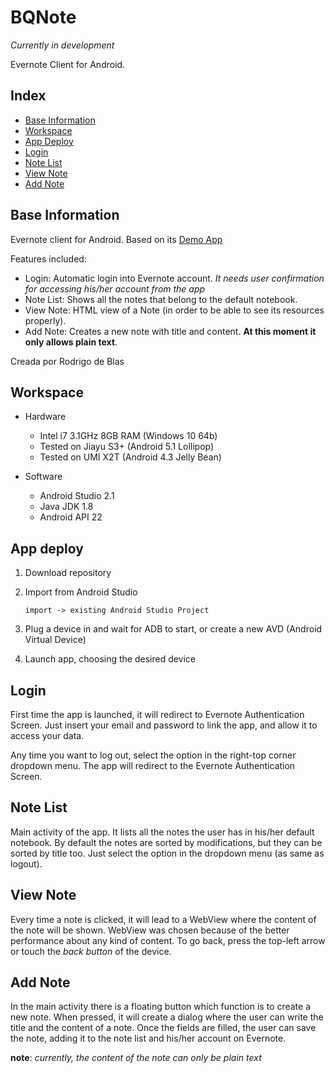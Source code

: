 # BQNote
_Currently in development_

Evernote Client for Android.

## Index

- [Base Information](#def-infobase)
- [Workspace](#def-ide)
- [App Deploy](#def-app)
- [Login](#def-login)
- [Note List](#def-list)
- [View Note](#def-detail)
- [Add Note](#def-add)


<a name="def-infobase"></a>

## Base Information

Evernote client for Android. Based on its [Demo App](https://github.com/evernote/evernote-sdk-android)

Features included:

+ Login: Automatic login into Evernote account. _It needs user confirmation for accessing his/her account from the app_
+ Note List: Shows all the notes that belong to the default notebook.
+ View Note: HTML view of a Note (in order to be able to see its resources properly).
+ Add Note: Creates a new note with title and content. **At this moment it only allows plain text**.

Creada por Rodrigo de Blas

<a name="def-ide"></a>

## Workspace
+ Hardware

	+ Intel i7 3.1GHz 8GB RAM (Windows 10 64b)
	+ Tested on Jiayu S3+ (Android 5.1 Lollipop)
	+ Tested on UMI X2T (Android 4.3 Jelly Bean)
	
+ Software

	+ Android Studio 2.1
	+ Java JDK 1.8
	+ Android API 22

<a name="def-app"></a>

## App deploy

1. Download repository
2. Import from Android Studio
    ```
    import -> existing Android Studio Project
    ```
3. Plug a device in and wait for ADB to start, or create a new AVD (Android Virtual Device)
    
4. Launch app, choosing the desired device
    

<a name="def-login"></a>

## Login

First time the app is launched, it will redirect to Evernote Authentication Screen. Just insert your email and password to link the app, and allow it to access your data.

Any time you want to log out, select the option in the right-top corner dropdown menu. The app will redirect to the Evernote Authentication Screen.

<a name="def-list"></a>

## Note List

Main activity of the app. It lists all the notes the user has in his/her default notebook.
By default the notes are sorted by modifications, but they can be sorted by title too. Just select the option in the dropdown menu (as same as logout).

<a name="def-detail"></a>

## View Note

Every time a note is clicked, it will lead to a WebView where the content of the note will be shown.
WebView was chosen because of the better performance about any kind of content.
To go back, press the top-left arrow or touch the _back button_ of the device.


<a name="def-add"></a>

## Add Note

In the main activity there is a floating button which function is to create a new note. When pressed, it will create a dialog where the user can write the title and the content of a note. 
Once the fields are filled, the user can save the note, adding it to the note list and his/her account on Evernote.

**note**: _currently, the content of the note can only be plain text_


